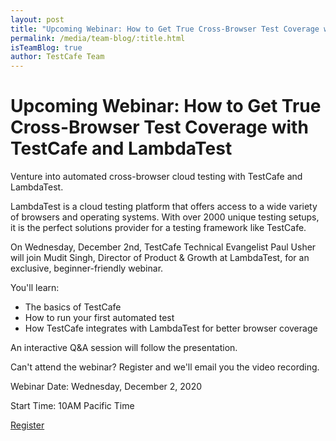 ```yaml
---
layout: post
title: "Upcoming Webinar: How to Get True Cross-Browser Test Coverage with TestCafe and LambdaTest"
permalink: /media/team-blog/:title.html
isTeamBlog: true
author: TestCafe Team
---
```

# Upcoming Webinar: How to Get True Cross-Browser Test Coverage with TestCafe and LambdaTest

Venture into automated cross-browser cloud testing with TestCafe and LambdaTest.  

LambdaTest is a cloud testing platform that offers access to a wide variety of browsers and operating systems. With over 2000 unique testing setups, it is the perfect solutions provider for a testing framework like TestCafe.

On Wednesday, December 2nd, TestCafe Technical Evangelist Paul Usher will join Mudit Singh, Director of Product & Growth at LambdaTest, for an exclusive, beginner-friendly webinar.

You'll learn:

* The basics of TestCafe
* How to run your first automated test
* How TestCafe integrates with LambdaTest for better browser coverage

An interactive Q&A session will follow the presentation.

Can't attend the webinar? Register and we'll email you the video recording.

Webinar Date: Wednesday, December 2, 2020

Start Time: 10AM Pacific Time

[Register](https://www.lambdatest.com/webinar/how-to-get-true-cross-browser-test-coverage-with-testCafe-and-lambdatest-webinar)